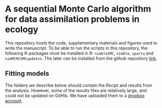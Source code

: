 # A sequential Monte Carlo algorithm for data assimilation problems in ecology

This repository hosts the code, supplementary materials and figures used to write the manuscript. To be able to run the scripts in this repository, the following R-packages must be installed in R: `nimbleSMC`, `nimble`, `sparta` and `nimMCMCSMCupdates`. The later can be installed from the github repository [link](https://github.com/Peprah94/nimMCMCSMCupdates).

## Fitting models

The folders we describe below should contain the Rscipt and results from the analysis. However, some of the results files are relatively large, and could not be updated on GitHib. We have uploaded them to a [dropbox account](https://www.dropbox.com/scl/fo/27ha5bb7zbb5djabxjdsp/h?rlkey=jhdut9lrdxapmg6r73ksm0dc0&dl=0). 


 
